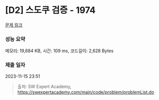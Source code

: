 # [D2] 스도쿠 검증 - 1974 

[문제 링크](https://swexpertacademy.com/main/code/problem/problemDetail.do?contestProbId=AV5Psz16AYEDFAUq) 

### 성능 요약

메모리: 19,684 KB, 시간: 109 ms, 코드길이: 2,628 Bytes

### 제출 일자

2023-11-15 23:51



> 출처: SW Expert Academy, https://swexpertacademy.com/main/code/problem/problemList.do